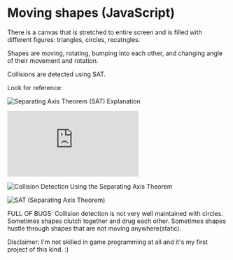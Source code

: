 # Moving shapes (JavaScript)

There is a canvas that is stretched to entire screen and is filled with different figures: triangles, circles, recatngles.

Shapes are moving, rotating, bumping into each other, and changing angle of their movement and rotation.

Collisions are detected using SAT.

Look for reference:

![Separating Axis Theorem (SAT) Explanation](http://www.sevenson.com.au/actionscript/sat/)

![N Tutorial A - Collision Detection and Response ](http://www.metanetsoftware.com/technique/tutorialA.html)

![Collision Detection Using the Separating Axis Theorem](https://gamedevelopment.tutsplus.com/tutorials/collision-detection-using-the-separating-axis-theorem--gamedev-169)

![SAT (Separating Axis Theorem)](http://www.dyn4j.org/2010/01/sat/)

FULL OF BUGS:
Collision detection is not very well maintained with circles.
Sometimes shapes clutch together and drug each other.
Sometimes shapes hustle through shapes that are not moving anywhere(static).

Disclaimer:
I'm not skilled in game programming at all and it's my first project of this kind. :)